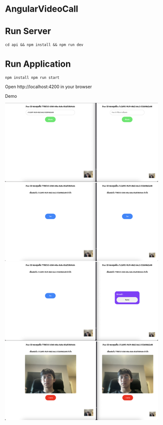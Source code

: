 # AngularVideoCall

# Run Server

```
cd api && npm install && npm run dev
```

# Run Application

```
npm install npm run start
```

Open http://localhost:4200 in your browser

Demo

![alt text](docs/1.png)
![alt text](docs/2.png)
![alt text](docs/3.png)
![alt text](docs/4.png)
